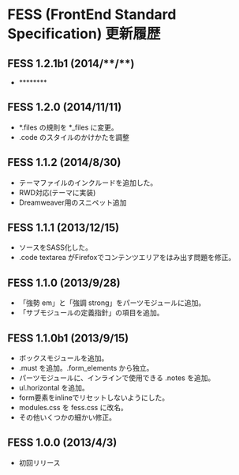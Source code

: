 
# FESS (FrontEnd Standard Specification) 更新履歴

## FESS 1.2.1b1 (2014/\*\*/\*\*)

- \*\*\*\*\*\*\*\*


## FESS 1.2.0 (2014/11/11)

- *.files の規則を *_files に変更。
- .code のスタイルのかけかたを調整


## FESS 1.1.2 (2014/8/30)

- テーマファイルのインクルードを追加した。
- RWD対応(テーマに実装)
- Dreamweaver用のスニペット追加


## FESS 1.1.1 (2013/12/15)

- ソースをSASS化した。
- .code textarea がFirefoxでコンテンツエリアをはみ出す問題を修正。


## FESS 1.1.0 (2013/9/28)

- 「強勢 em」と「強調 strong」をパーツモジュールに追加。
- 「サブモジュールの定義指針」の項目を追加。


## FESS 1.1.0b1 (2013/9/15)

- ボックスモジュールを追加。
- .must を追加。.form_elements から独立。
- パーツモジュールに、インラインで使用できる .notes を追加。
- ul.horizontal を追加。
- form要素をinlineでリセットしないようにした。
- modules.css を fess.css に改名。
- その他いくつかの細かい修正。


## FESS 1.0.0 (2013/4/3)

- 初回リリース

